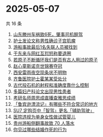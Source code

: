 # 2025-05-07

共 16 条

<!-- BEGIN -->
<!-- 最后更新时间 Wed May 07 2025 04:23:39 GMT+0800 (China Standard Time) -->

1. [山东滕州车祸致6死，肇事司机醉驾](https://www.zhihu.com/search?q=%E5%B1%B1%E4%B8%9C%E6%BB%95%E5%B7%9E%E8%BD%A6%E7%A5%B8%E8%87%B46%E6%AD%BB%EF%BC%8C%E8%82%87%E4%BA%8B%E5%8F%B8%E6%9C%BA%E9%86%89%E9%A9%BE)
1. [护士发论文称男性确诊子宫肌瘤](https://www.zhihu.com/search?q=%E6%8A%A4%E5%A3%AB%E5%8F%91%E8%AE%BA%E6%96%87%E7%A7%B0%E7%94%B7%E6%80%A7%E7%A1%AE%E8%AF%8A%E5%AD%90%E5%AE%AB%E8%82%8C%E7%98%A4)
1. [游船事故最后1名失联人员被找到](https://www.zhihu.com/search?q=%E6%B8%B8%E8%88%B9%E4%BA%8B%E6%95%85%E6%9C%80%E5%90%8E1%E5%90%8D%E5%A4%B1%E8%81%94%E4%BA%BA%E5%91%98%E8%A2%AB%E6%89%BE%E5%88%B0)
1. [于东来与网红互怼怒称要退圈](https://www.zhihu.com/search?q=%E4%BA%8E%E4%B8%9C%E6%9D%A5%E4%B8%8E%E7%BD%91%E7%BA%A2%E4%BA%92%E6%80%BC%E6%80%92%E7%A7%B0%E8%A6%81%E9%80%80%E5%9C%88)
1. [若原子不断循环我们是否有古人用过的原子](https://www.zhihu.com/search?q=%E8%8B%A5%E5%8E%9F%E5%AD%90%E4%B8%8D%E6%96%AD%E5%BE%AA%E7%8E%AF%E6%88%91%E4%BB%AC%E6%98%AF%E5%90%A6%E6%9C%89%E5%8F%A4%E4%BA%BA%E7%94%A8%E8%BF%87%E7%9A%84%E5%8E%9F%E5%AD%90)
1. [赵心童斯诺克世锦赛夺冠](https://www.zhihu.com/search?q=%E8%B5%B5%E5%BF%83%E7%AB%A5%E6%96%AF%E8%AF%BA%E5%85%8B%E4%B8%96%E9%94%A6%E8%B5%9B%E5%A4%BA%E5%86%A0)
1. [西安雷雨夜空现条状不明物](https://www.zhihu.com/search?q=%E8%A5%BF%E5%AE%89%E9%9B%B7%E9%9B%A8%E5%A4%9C%E7%A9%BA%E7%8E%B0%E6%9D%A1%E7%8A%B6%E4%B8%8D%E6%98%8E%E7%89%A9)
1. [齐鲁医院护士霍某某受处分](https://www.zhihu.com/search?q=%E9%BD%90%E9%B2%81%E5%8C%BB%E9%99%A2%E6%8A%A4%E5%A3%AB%E9%9C%8D%E6%9F%90%E6%9F%90%E5%8F%97%E5%A4%84%E5%88%86)
1. [古代投石机的射程和准确度靠什么控制](https://www.zhihu.com/search?q=%E5%8F%A4%E4%BB%A3%E6%8A%95%E7%9F%B3%E6%9C%BA%E7%9A%84%E5%B0%84%E7%A8%8B%E5%92%8C%E5%87%86%E7%A1%AE%E5%BA%A6%E9%9D%A0%E4%BB%80%E4%B9%88%E6%8E%A7%E5%88%B6)
1. [多篇妇产科论文出现男性患者](https://www.zhihu.com/search?q=%E5%A4%9A%E7%AF%87%E5%A6%87%E4%BA%A7%E7%A7%91%E8%AE%BA%E6%96%87%E5%87%BA%E7%8E%B0%E7%94%B7%E6%80%A7%E6%82%A3%E8%80%85)
1. [考研名师周思成直播查雅思成绩](https://www.zhihu.com/search?q=%E8%80%83%E7%A0%94%E5%90%8D%E5%B8%88%E5%91%A8%E6%80%9D%E6%88%90%E7%9B%B4%E6%92%AD%E6%9F%A5%E9%9B%85%E6%80%9D%E6%88%90%E7%BB%A9)
1. [「鲁宾逊漂流记」有哪些不符合常识的地方](https://www.zhihu.com/search?q=%E3%80%8C%E9%B2%81%E5%AE%BE%E9%80%8A%E6%BC%82%E6%B5%81%E8%AE%B0%E3%80%8D%E6%9C%89%E5%93%AA%E4%BA%9B%E4%B8%8D%E7%AC%A6%E5%90%88%E5%B8%B8%E8%AF%86%E7%9A%84%E5%9C%B0%E6%96%B9)
1. [SU7 定购页中「智驾」更名「辅助驾驶」](https://www.zhihu.com/search?q=SU7%20%E5%AE%9A%E8%B4%AD%E9%A1%B5%E4%B8%AD%E3%80%8C%E6%99%BA%E9%A9%BE%E3%80%8D%E6%9B%B4%E5%90%8D%E3%80%8C%E8%BE%85%E5%8A%A9%E9%A9%BE%E9%A9%B6%E3%80%8D)
1. [医院违规为单身女性做试管婴儿](https://www.zhihu.com/search?q=%E5%8C%BB%E9%99%A2%E8%BF%9D%E8%A7%84%E4%B8%BA%E5%8D%95%E8%BA%AB%E5%A5%B3%E6%80%A7%E5%81%9A%E8%AF%95%E7%AE%A1%E5%A9%B4%E5%84%BF)
1. [贵州游船侧翻事故致 70 人落水](https://www.zhihu.com/search?q=%E8%B4%B5%E5%B7%9E%E6%B8%B8%E8%88%B9%E4%BE%A7%E7%BF%BB%E4%BA%8B%E6%95%85%E8%87%B4%2070%20%E4%BA%BA%E8%90%BD%E6%B0%B4)
1. [你见过哪些结婚作死的行为](https://www.zhihu.com/search?q=%E4%BD%A0%E8%A7%81%E8%BF%87%E5%93%AA%E4%BA%9B%E7%BB%93%E5%A9%9A%E4%BD%9C%E6%AD%BB%E7%9A%84%E8%A1%8C%E4%B8%BA)

<!-- END -->
